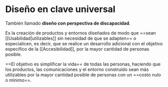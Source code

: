 # Diseño en clave universal

También llamado **diseño con perspectiva de discapacidad**.

Es la creación de productos y entornos diseñados de modo que ==sean [[Usabilidad|utilizables]] sin necesidad de que se adapten== o especialicen, es decir, que se realice un desarrollo adicional con el objetivo específico de la [[Accesibilidad]], por la mayor cantidad de personas posible.

==El objetivo es simplificar la vida== de todas las personas, haciendo que los productos, las comunicaciones y el entorno construido sean más utilizables por la mayor cantidad posible de personas con un ==costo nulo o mínimo==.
